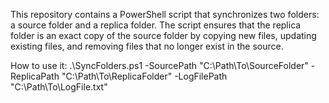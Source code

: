 This repository contains a PowerShell script that synchronizes two folders: a source folder and a replica folder. The script ensures that the replica folder is an exact copy of the source folder by copying new files, updating existing files, and removing files that no longer exist in the source.

How to use it:
.\SyncFolders.ps1 -SourcePath "C:\Path\To\SourceFolder" -ReplicaPath "C:\Path\To\ReplicaFolder" -LogFilePath "C:\Path\To\LogFile.txt"

